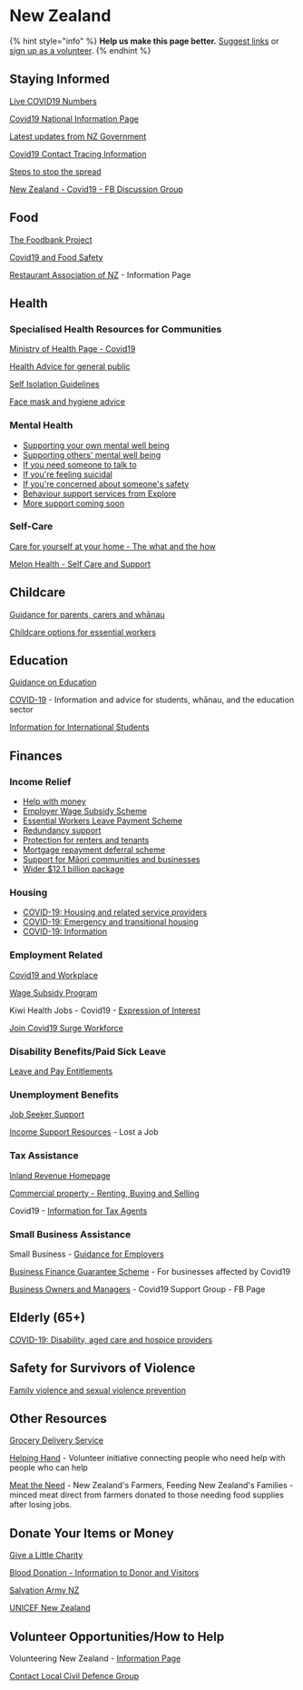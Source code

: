 # New Zealand

{% hint style="info" %}
**Help us make this page better.** [Suggest links](https://forms.gle/ykTSst9uoWceo5fn8%20) or [sign up as a volunteer](https://forms.gle/8z7yuJyz1m76y4Hi8).
{% endhint %}

## Staying Informed

[Live COVID19 Numbers](https://www.bing.com/covid/local/newzealand)

[Covid19 National Information Page](https://covid19.govt.nz/)

[Latest updates from NZ Government](https://covid19.govt.nz/latest-updates/)

[Covid19 Contact Tracing Information](https://www.health.govt.nz/our-work/diseases-and-conditions/covid-19-novel-coronavirus/covid-19-novel-coronavirus-health-advice-general-public/contact-tracing-covid-19)

[Steps to stop the spread](https://covid19.govt.nz/covid-19/how-were-uniting/)

[New Zealand - Covid19 - FB Discussion Group](https://www.facebook.com/groups/1341471212699399/?ref=group_browse)

## Food

[The Foodbank Project](https://www.foodbank.org.nz/)

[Covid19 and Food Safety](https://www.mpi.govt.nz/protection-and-response/coronavirus/coronavirus-and-food-safety/)

[Restaurant Association of NZ](https://www.restaurantnz.co.nz/2020/03/12/advice-for-members-on-the-coronavirus-outbreak/) - Information Page

## Health

### Specialised Health Resources for Communities

[Ministry of Health Page - Covid19](https://www.health.govt.nz/our-work/diseases-and-conditions/covid-19-novel-coronavirus)

[Health Advice for general public](https://www.health.govt.nz/our-work/diseases-and-conditions/covid-19-novel-coronavirus/covid-19-novel-coronavirus-health-advice-general-public)

[Self Isolation Guidelines](https://www.health.govt.nz/our-work/diseases-and-conditions/covid-19-novel-coronavirus/covid-19-novel-coronavirus-health-advice-general-public/covid-19-self-isolation-close-contacts)

[Face mask and hygiene advice](https://www.health.govt.nz/our-work/diseases-and-conditions/covid-19-novel-coronavirus/covid-19-novel-coronavirus-health-advice-general-public/covid-19-face-mask-and-hygiene-advice)

### Mental Health

* [Supporting your own mental well being](https://www.health.govt.nz/our-work/diseases-and-conditions/covid-19-novel-coronavirus/covid-19-novel-coronavirus-health-advice-general-public/covid-19-mental-health-and-wellbeing-resources#supporting-wellbeing)
* [Supporting others' mental well being](https://www.health.govt.nz/our-work/diseases-and-conditions/covid-19-novel-coronavirus/covid-19-novel-coronavirus-health-advice-general-public/covid-19-mental-health-and-wellbeing-resources#others-wellbeing)
* [If you need someone to talk to](https://www.health.govt.nz/our-work/diseases-and-conditions/covid-19-novel-coronavirus/covid-19-novel-coronavirus-health-advice-general-public/covid-19-mental-health-and-wellbeing-resources#need-to-talk)
* [If you're feeling suicidal](https://www.health.govt.nz/our-work/diseases-and-conditions/covid-19-novel-coronavirus/covid-19-novel-coronavirus-health-advice-general-public/covid-19-mental-health-and-wellbeing-resources#feeling-suicidal)
* [If you're concerned about someone's safety](https://www.health.govt.nz/our-work/diseases-and-conditions/covid-19-novel-coronavirus/covid-19-novel-coronavirus-health-advice-general-public/covid-19-mental-health-and-wellbeing-resources#safety-concern)
* [Behaviour support services from Explore](https://www.health.govt.nz/our-work/diseases-and-conditions/covid-19-novel-coronavirus/covid-19-novel-coronavirus-health-advice-general-public/covid-19-mental-health-and-wellbeing-resources#explore)
* [More support coming soon](https://www.health.govt.nz/our-work/diseases-and-conditions/covid-19-novel-coronavirus/covid-19-novel-coronavirus-health-advice-general-public/covid-19-mental-health-and-wellbeing-resources#more-support)

### Self-Care

[Care for yourself at your home - The what and the how](https://www.health.govt.nz/our-work/diseases-and-conditions/covid-19-novel-coronavirus/covid-19-novel-coronavirus-health-advice-general-public/caring-yourself-and-others-who-have-or-may-have-covid-19-home)

[Melon Health - Self Care and Support](https://www.melonhealth.com/covid-19/)

## Childcare

[Guidance for parents, carers and whānau](https://covid19.govt.nz/individuals-and-households/parents-caregivers-whanau-and-teachers/childcare/)

[Childcare options for essential workers](https://www.education.govt.nz/covid-19/home-based-care-options-for-children-aged-0-14-of-essential-workers/)

## Education

[Guidance on Education](https://covid19.govt.nz/individuals-and-households/parents-caregivers-whanau-and-teachers/education/)

[COVID-19](http://www.education.govt.nz/covid-19/) - Information and advice for students, whānau, and the education sector

[Information for International Students](https://enz.govt.nz/news-and-research/ed-news/covid-19-novel-coronavirus-information-for-students-agents-and-peak-bodies/)

## Finances

### Income Relief

* [Help with money](https://covid19.govt.nz/individuals-and-households/financial-support/#help-with-money)
* [Employer Wage Subsidy Scheme](https://covid19.govt.nz/individuals-and-households/financial-support/#employer-wage-subsidy-scheme)
* [Essential Workers Leave Payment Scheme](https://covid19.govt.nz/individuals-and-households/financial-support/#essential-workers-leave-payment-scheme)
* [Redundancy support](https://covid19.govt.nz/individuals-and-households/financial-support/#redundancy-support)
* [Protection for renters and tenants](https://covid19.govt.nz/individuals-and-households/financial-support/#protection-for-renters-and-tenants)
* [Mortgage repayment deferral scheme](https://covid19.govt.nz/individuals-and-households/financial-support/#mortgage-repayment-deferral-scheme)
* [Support for Māori communities and businesses](https://covid19.govt.nz/individuals-and-households/financial-support/#support-for-m%C4%81ori-communities-and-businesses)
* [Wider $12.1 billion package](https://covid19.govt.nz/individuals-and-households/financial-support/#wider-12-1-billion-package)

### Housing

* [COVID-19: Housing and related service providers](https://www.hud.govt.nz/community-and-public-housing/covid-19-housing-and-related-service-providers/)
* [COVID-19: Emergency and transitional housing](https://www.hud.govt.nz/community-and-public-housing/covid-19-emergency-and-transitional-housing/)
* [COVID-19: Information](https://www.hud.govt.nz/community-and-public-housing/covid-19-information/)

### Employment Related

[Covid19 and Workplace](https://www.employment.govt.nz/leave-and-holidays/other-types-of-leave/coronavirus-workplace/)

[Wage Subsidy Program](https://www.employment.govt.nz/leave-and-holidays/other-types-of-leave/coronavirus-workplace/wage-subsidy/)

Kiwi Health Jobs - Covid19 - [Expression of Interest](https://www.kiwihealthjobs.com/campaigns/covid-19)

[Join Covid19 Surge Workforce](https://www.health.govt.nz/our-work/diseases-and-conditions/covid-19-novel-coronavirus/covid-19-resources-health-professionals/join-covid-19-surge-workforce)

### Disability Benefits/Paid Sick Leave

[Leave and Pay Entitlements](https://www.employment.govt.nz/leave-and-holidays/other-types-of-leave/coronavirus-workplace/leave-and-pay-entitlements-during-covid-19/)

### Unemployment Benefits

[Job Seeker Support](https://www.workandincome.govt.nz/products/a-z-benefits/jobseeker-support.html)

[Income Support Resources](https://www.workandincome.govt.nz/eligibility/lost-job/index.html) - Lost a Job

### Tax Assistance

[Inland Revenue Homepage](https://www.ird.govt.nz/covid-19)

[Commercial property - Renting, Buying and Selling](https://www.ird.govt.nz/property/commercial-property-renting-out-buying-and-selling)

Covid19 - [Information for Tax Agents](https://www.ird.govt.nz/roles/tax-agents/covid-19)

### Small Business Assistance

Small Business - [Guidance for Employers](https://www.business.govt.nz/covid-19/employment/)

[Business Finance Guarantee Scheme](https://www.business.govt.nz/covid-19/business-finance-guarantee-scheme/) - For businesses affected by Covid19

[Business Owners and Managers](https://www.facebook.com/groups/2752265741516105/?ref=group_browse) - Covid19 Support Group - FB Page

## Elderly \(65+\)

[COVID-19: Disability, aged care and hospice providers](https://www.health.govt.nz/our-work/diseases-and-conditions/covid-19-novel-coronavirus/covid-19-resources-health-professionals/covid-19-disability-aged-care-and-hospice-providers#disability)

## Safety for Survivors of Violence

[Family violence and sexual violence prevention](https://covid19.govt.nz/individuals-and-households/health-and-wellbeing/family-violence-and-sexual-violence-prevention/#helplines-are-available)

## Other Resources

[Grocery Delivery Service](https://shop.sva.org.nz/)

[Helping Hand](https://helpinghand.nz/) - Volunteer initiative connecting people who need help with people who can help

[Meat the Need](http://www.meattheneed.org) -  New Zealand's Farmers, Feeding New Zealand's Families - minced meat direct from farmers donated to those needing food supplies after losing jobs.

## Donate Your Items or Money

[Give a Little Charity](https://givealittle.co.nz/landingpages/covid19charities/)

[Blood Donation - Information to Donor and Visitors](https://www.nzblood.co.nz/give-blood/covid-19-updates/)

[Salvation Army NZ](https://www.salvationarmy.org.nz/news-events/covid-19-coronavirus)

[UNICEF New Zealand](https://www.unicef.org.nz/appeal/coronavirus-emergency)

## Volunteer Opportunities/How to Help

Volunteering New Zealand - [Information Page](https://www.volunteeringnz.org.nz/covid-19-actions/)

[Contact Local Civil Defence Group](https://covid19.govt.nz/individuals-and-households/shopping/if-you-cant-get-essential-supplies/#contact-your-local-civil-defence-group)

